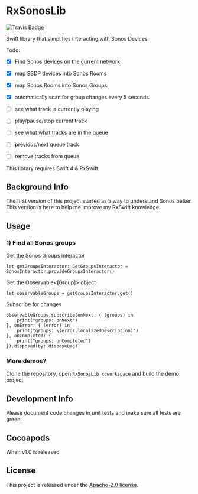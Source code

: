 # RxSonosLib
[![Travis Badge](https://api.travis-ci.org/stefanrenne/RxSonosLib.svg?branch=master)](https://travis-ci.org/stefanrenne/RxSSDP)
<!--[![CocoaPods Version Badge](https://img.shields.io/cocoapods/v/RxSonosLib.svg)](https://cocoapods.org/pods/RxSonosLib)
![Supported Platforms Badge](https://img.shields.io/cocoapods/p/RxSonosLib.svg)
[![Percentage Documented Badge](https://img.shields.io/cocoapods/metrics/doc-percent/RxSonosLib.svg)](http://cocoadocs.org/docsets/RxSonosLib)
[![License Badge](https://img.shields.io/cocoapods/l/RxSonosLib.svg)](LICENSE)-->

Swift library that simplifies interacting with Sonos Devices

Todo:

- [x] Find Sonos devices on the current network
- [x] map SSDP devices into Sonos Rooms
- [x] map Sonos Rooms into Sonos Groups
- [x] automatically scan for group changes every 5 seconds
- [ ] see what track is currently playing
- [ ] play/pause/stop current track
- [ ] see what what tracks are in the queue
- [ ] previous/next queue track
- [ ] remove tracks from queue


This library requires Swift 4 & RxSwift.

## Background Info
The first version of this project started as a way to understand Sonos better. This version is here to help me improve my RxSwift knowledge.

## Usage

### 1) Find all Sonos groups

Get the Sonos Groups interactor


```
let getGroupsInteractor: GetGroupsInteractor = SonosInteractor.provideGroupsInteractor()
```

Get the Observable<[Group]> object

```
let observableGroups = getGroupsInteractor.get()
```

	
Subscribe for changes

```
observableGroups.subscribe(onNext: { (groups) in
	print("groups: onNext")
}, onError: { (error) in
	print("groups: \(error.localizedDescription)")
}, onCompleted: {
	print("groups: onCompleted")
}).disposed(by: disposeBag)
```

    
### More demos?

Clone the repository, open `RxSonosLib.xcworkspace` and build the demo project

## Development Info
Please document code changes in unit tests and make sure all tests are green.

## Cocoapods

When v1.0 is released

## License
This project is released under the [Apache-2.0 license](LICENSE.txt).
